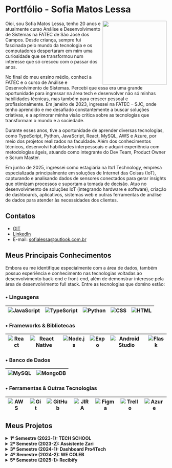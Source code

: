 # Portfólio - Sofia Matos Lessa

<img align="right" src="https://github.com/user-attachments/assets/7b6aa066-688b-44c1-8e17-304a2abc38d2" width="200">

Oioi, sou Sofia Matos Lessa, tenho 20 anos e atualmente curso Análise e Desenvolvimento de Sistemas na FATEC de São José dos Campos. Desde criança, sempre fui fascinada pelo mundo da tecnologia e os computadores despertaram em mim uma curiosidade que se transformou num interesse que só cresceu com o passar dos anos.

No final do meu ensino médio, conheci a FATEC e o curso de Análise e Desenvolvimento de Sistemas. Percebi que essa era uma grande oportunidade para ingressar na área tech e desenvolver não só minhas habilidades técnicas, mas também para crescer pessoal e profissionalmente. Em janeiro de 2023, ingressei na FATEC – SJC, onde tenho aprendido e me desafiado constantemente a buscar soluções criativas, e a aprimorar minha visão crítica sobre as tecnologias que transformam o mundo e a sociedade. 

Durante esses anos, tive a oportunidade de aprender diversas tecnologias, como TypeScript, Python, JavaScript, React, MySQL, AWS e Azure, por meio dos projetos realizados na faculdade. Além dos conhecimentos técnicos, desenvolvi habilidades interpessoais e adquiri experiência com metodologias ágeis, atuando como integrante do Dev Team, Product Owner e Scrum Master.

Em junho de 2025, ingressei como estagiária na Ito1 Technology, empresa especializada principalmente em soluções de Internet das Coisas (IoT), capturando e analisando dados de sensores conectados para gerar insights que otimizam processos e suportam a tomada de decisão. Atuo no desenvolvimento de soluções IoT (integrando hardware e software), criação de dashboards, aplicativos, sistemas web e outras ferramentas de análise de dados para atender às necessidades dos clientes.

## Contatos
* [GIT](https://www.github.com/sofialessaa)
* [LinkedIn](https://www.linkedin.com/in/sofiamatoslessa)
* E-mail: sofialessa@outlook.com.br
  
## Meus Principais Conhecimentos

Embora eu me identifique especialmente com a área de dados, também possuo experiência e conhecimento nas tecnologias voltadas ao desenvolvimento back-end e front-end, além de demonstrar interesse pela área de desenvolvimento full stack. Entre as tecnologias que domino estão:

### • Linguagens
| ![JavaScript](https://img.shields.io/badge/-JavaScript-0D1117?style=for-the-badge&logo=javascript) | ![TypeScript](https://img.shields.io/badge/-TypeScript-0D1117?style=for-the-badge&logo=typescript) | ![Python](https://img.shields.io/badge/-Python-3776AB?style=for-the-badge&logo=python&logoColor=white) | ![CSS](https://img.shields.io/badge/-CSS3-1572B6?style=for-the-badge&logo=css3&logoColor=white) | ![HTML](https://img.shields.io/badge/-HTML5-E34F26?style=for-the-badge&logo=html5&logoColor=white) |
| --- | --- | --- | --- | --- |

### • Frameworks & Bibliotecas
| ![React](https://img.shields.io/badge/-React-0D1117?style=for-the-badge&logo=react) | ![React Native](https://img.shields.io/badge/-React%20Native-0D1117?style=for-the-badge&logo=react) | ![Node.js](https://img.shields.io/badge/-Node.js-339933?style=for-the-badge&logo=node.js&logoColor=white) | ![Expo](https://img.shields.io/badge/expo-1C1C1C.svg?style=for-the-badge&logo=expo&logoColor=white) | ![Android Studio](https://img.shields.io/badge/Android%20Studio-3DDC84.svg?style=for-the-badge&logo=android-studio&logoColor=black) | ![Flask](https://img.shields.io/badge/flask-000000.svg?style=for-the-badge&logo=flask&logoColor=white) |
| --- | --- | --- | --- | --- | --- |

### • Banco de Dados
| ![MySQL](https://img.shields.io/badge/-MySQL-0D1117?style=for-the-badge&logo=mysql) | ![MongoDB](https://img.shields.io/badge/-MongoDB-0D1117?style=for-the-badge&logo=mongodb) |
| --- | --- |

### • Ferramentas & Outras Tecnologias
| ![AWS](https://img.shields.io/badge/-AWS-0D1117?style=for-the-badge&logo=amazonaws&logoColor=FF9900) | ![Git](https://img.shields.io/badge/-Git-F05032?style=for-the-badge&logo=git&logoColor=white) | ![GitHub](https://img.shields.io/badge/-GitHub-181717?style=for-the-badge&logo=github&logoColor=white) | ![JIRA](https://img.shields.io/badge/-JIRA-0D1117?style=for-the-badge&logo=jira) | ![Figma](https://img.shields.io/badge/Figma-0D1117?style=for-the-badge&logo=figma) | ![Trello](https://img.shields.io/badge/Trello-%23026AA7.svg?style=for-the-badge&logo=Trello&logoColor=white) |![Azure](https://img.shields.io/badge/azure-0078D4.svg?style=for-the-badge&logo=microsoft-azure&logoColor=white) |
| --- | --- | --- | --- | --- | --- | --- | 

## Meus Projetos

<details>
  <summary><strong>1º Semestre (2023-1): TECH SCHOOL</strong></summary>
  
O projeto desenvolvido no primeiro semestre do curso teve como parceiro o cliente interno Antônio Egydio São Tiago Graça - FATEC São José dos Campos – SP. A necessidade surgiu a partir do interesse da empresa em implementar o método ágil SCRUM no ambiente de trabalho. No entanto, os colaboradores ainda não possuíam conhecimento suficiente sobre a metodologia, o que dificultava sua aplicação prática no dia a dia. 

Solução: Desenvolver um site informativo simples e funcional sobre a metodologia ágil SCRUM. O site deve apresentar conceitos, fundamentos e exemplos práticos, complementados por avaliações interativas para os usuários. A proposta foi auxiliar na comunicação e incentivar o uso da metodologia, contribuindo para uma melhor organização e eficiência dos funcionários. 

* [Link do github - TECH SCHOOL (2023-1)](https://github.com/DianneFaria/Projeto-de-API-1-Semestre)

### Tecnologias Utilizadas
  * **HTML:** Responsável pela estruturação das páginas do site.
  * **CSS:** Aplicado para a estilização e o design visual.
  * **Bootstrap:** Utilizado para construir um layout responsivo e moderno.
  * **JavaScript:** Utilizado na implementação de validações nos questionários.
  * **Flask:** Framework leve utilizado para estruturar a aplicação web, criar rotas e realizar a integração entre o front-end e o back-end.
  * **Python:** Linguagem utilizada no desenvolvimento da lógica da aplicação e na configuração da hospedagem local por meio do Flask.
  * **Figma:** Ferramenta utilizada para criação de protótipos.
  * **Trello:** Utilizado no gerenciamento de tarefas, organização de sprints e acompanhamento do progresso da equipe.
  * **Microsoft Office:** Utilizado na documentação, apresentações e no planejamento geral do projeto.
  * **GitHub:** Utilizado para o hospedagem do código e documentação do projeto.

### Contribuições Pessoais
Durante o desenvolvimento deste projeto, atuei como desenvolvedor, assumindo diversas responsabilidades que abrangeram tanto a implementação de funcionalidades quanto a melhoria da experiência do usuário e a organização visual. Seguem as principais contribuições:
  * **Protótipo e Layout do Site:** Participei da criação dos protótipos no Figma e atuei na definição de um layout intuitivo e moderno. Estudei a usabilidade e a escolha de cores, visando proporcionar uma experiência que facilitasse o foco e a concentração do usuário.
  * **Desenvolvimento do Menu Lateral:** Fiz a implementação completa do menu lateral, incluindo o gerenciamento de rotas, definição dos layouts e interações do usuário. Usei as seguintes tecnologias: HTML, CSS, Bootstrap.
  * **Correções e Atualizações de Conteúdo:** Revisei e corrigi os textos em diversas seções do site, garantindo clareza e coerência na comunicação.
  * **Funcionalidade de Scroll e Retorno ao Topo:** Fiz a integração de uma barra de navegação com links âncora para seções específicas (Backlog, Burndown, Kanban e DoR/DoD) junto com um botão para retornar rapidamente ao topo da página, proporcionando uma navegação fluida e eficiente. Usei as seguintes tecnologias: HTML.
  * **Desenvolvimento da Paleta de Cores para Modo Light e Dark:** Criação e implementação de uma paleta de cores que contempla dois temas (light e dark), proporcionando além de um visual melhor, a organização das cores no projeto. Usei as seguintes tecnologias: CSS.
  * **Hospedagem da aplicação web na AWS:** Participei da hospedagem do site que estava rodando localmente para plataforma AWS.
    
### Hard Skills
  * HTML - Possuo autonomia para ensinar.
  * CSS - Sei fazer com autonomia.
  * FLASK - Sei fazer com autonomia.
  * Python - Realizo com auxílio. 
  * Bootstrap- Sei fazer com autonomia.
  * JavaScript- Realizo com auxílio.  
  * Figma- Sei fazer com autonomia.
  * Github- Possuo autonomia para ensinar.
  
### Soft Skills
* **Criatividade:** Durante a fase de prototipação no Figma, dediquei-me a explorar diversas combinações de layout e paletas de cores para tornar o site mais atraente e intuitivo. Usei minhas habilidades de criatividade para criar componentes visuais únicos.
* **Flexibilidade:** Em várias reviews de protótipo, recebi críticas e sugestões que iam contra minhas primeiras ideias. Usei minhas habilidades de flexibilidade para reavaliar o design, incorporar o feedback do time e do cliente e ajustar o fluxo de navegação, o que resultou em um protótipo mais alinhado às expectativas de todos. Por exemplo, quando meu protótipo não foi selecionado, prontifiquei-me a ajustar o segundo modelo com as últimas recomendações, garantindo que ele atendesse plenamente às necessidades do cliente.
* **Comunicação:** Durante o desenvolvimento do projeto, mantive o grupo sempre informado no chat do WhatsApp, compartilhando atualizações sobre o status das minhas tarefas e avisando quando completava cada etapa. Usei minhas habilidades de comunicação para esclarecer dúvidas em tempo real e garantir que ninguém ficasse sem direcionamento.

### Vídeo do projeto - 1º Semestre: TECH SCHOOL

https://github.com/user-attachments/assets/1fe0ce6a-f766-4f82-be55-7a200d456c5b

### Acesse o site pelo seu computador ou celular!
* Link do Projeto [TechSchool](https://techschool.pedrohenribeiro.com/)

</details>

<details>
  <summary><strong>2º Semestre (2023-2): Assistente Zari</strong></summary>
  
O projeto desenvolvido no segundo semestre do curso teve como parceiro o cliente interno Giuliano Araujo Bertoti - FATEC São José dos Campos – SP. A necessidade surgiu a partir da dificuldades dos usuários de analisarem documentos extensos de forma eficaz e rápida, sobretudo na busca de informações específicas.  

Solução: Desenvolver um modelo de ChatBot (assistente virtual) capaz de analisar documentos enviados pelos usuários, como pdf e txt, a partir disso responder de forma interativa e objetiva as perguntas sobre o conteúdo. Alem disso, o usuário tera acesso ao histórico de conversa com o ChatBot caso queira revisitar as interações anteriores.

* [Link do GitHub - Assistente Zari (2023-2)](https://github.com/Equipe-Meta-Code/Zari-documentation)

### Tecnologias Utilizadas
  * **JAVA:** Utilizada para o desenvolvimento do ChatBot, como a implementação da lógica.
  * **Eclipse:** Ambiente de desenvolvimento integrado (IDE) que fornece ferramentas para escrever, depurar e testar código.
  * **Gradle:** Ferramenta de automação de builds que automatiza processos como compilação, teste, empacotamento e distribuição de software.
  * **MySQL:** Utilizado para a criação do banco de dados, onde armazena os documentos enviados e interações feitas pelo usuário ao ChatBot.
  * **Azure:** Utilizado para hospedagem do banco de dados.
  * **Figma:** Ferramenta utilizada para criação de protótipos.
  * **Trello:** Utilizado no gerenciamento de tarefas, organização de sprints e acompanhamento do progresso da equipe.
  * **Microsoft Office:** Utilizado na documentação, apresentações e no planejamento geral do projeto.
  * **GitHub:** Utilizado para o hospedagem do código e documentação do projeto.

### Contribuições Pessoais
Durante o desenvolvimento deste projeto, atuei como desenvolvedor, assumindo diversas responsabilidades que abrangeram tanto a implementação de funcionalidades quanto a melhoria da experiência do usuário e a organização visual. Seguem as principais contribuições:
  * **Desenvolvimento da tela de cadastro:** Criei uma interface de cadastro, definindo três campos obrigatórios: nome, e-mail e senha. Para melhorar a usabilidade, implementei um botão que alterna entre mostrar e ocultar a senha. Tecnologias utilizadas: Java, WindowBuilder do Eclipse e Swing.
  * **Hospedagem do banco de dados na Azure:** Hospedei o banco de dados que rodava localmente para a plataforma da Azure.
  * **Botão mostrar senha:** Na tela de login, adicionei a mesma funcionalidade de mostrar e ocultar senha que havia sido implementada na tela de cadastro.
  * **Padronização de estilo visual das telas:** Uniformizei o layout e os estilos das telas de cadastro, login e inicial para que ambas compartilhassem as mesmas cores, fontes e espaçamentos. Tecnologias utilizadas: Java, WindowBuilder do Eclipse e Swing.
  * **Definição do tema:** Defini os temas dos documentos (pdf e word) que são enviados para a Zari analisar e responder às perguntas dos usuários.
  * **Implementação do botão de histórico na tela de Perguntas e Respostas:** Na interface do chat, inseri um botão “Histórico” que abre uma lista de interações anteriores entre o usuário e o assistente.
      
### Hard Skills
  * JAVA - Realizo com auxílio.
  * Eclipse - Realizo com auxílio.
  * Gradle - Realizo com auxílio
  * MySQL - Sei fazer com autonomia. 
  * Azure - Realizo com auxílio. 
  * Figma - Sei fazer com autonomia.
  * GitHub - Possuo autonomia para ensinar.
  * Trello - Possuo autonomia para ensinar.
  
### Soft Skills
  * **Comunicação:** Durante a integração do novo membro, percebi que ele não tinha acesso aos canais de comunicação. Usei minhas habilidades de comunicação para enviar imediatamente o link do nosso servidor Discord e adicioná-lo ao Microsoft Teams, garantindo que ele pudesse tirar dúvidas e participar das discussões desde o primeiro dia.
  * **Organização:** Para facilitar a demonstração na feira de soluções, organizei todos os arquivos de teste (pdf e txt) que a Zari iria processar, criando um roteiro de perguntas pré-definido para os visitantes. Essa organização agilizou as demonstrações e garantiu que nenhum teste fosse esquecido.
  * **Feedback e Decisão Compartilhada:** Para definir o tema da API, criei um formulário online (Google Forms) e convidei todos a sugerirem ideias. Usei minhas habilidades de facilitação para recolher opiniões, compilar os resultados e apresentar ao time uma proposta baseada nas preferências da maioria, promovendo engajamento e senso de propriedade no projeto.
  * **Iniciativa de Ensino:** Depois de configurar o banco de dados na nuvem Azure, detectei que nem todos sabiam como conectar suas máquinas. Usei minha iniciativa de ensino para elaborar um tutorial passo a passo, com capturas de tela, e compartilhei no chat do whatsapp, capacitando toda a equipe a trabalhar com o banco remoto.

### Vídeo do projeto - 2º Semestre: Assistente Zari

https://github.com/user-attachments/assets/34e27c31-b695-4d36-b798-e8dc9ae1faf7

</details>

<details>
  <summary><strong>3º Semestre (2024-1): Dashboard Pro4Tech</strong></summary>
  
O projeto desenvolvido no terceiro semestre do curso teve como parceiro um cliente externo, a empresa de Tecnologia Pro4Tech. A necessidade surgiu a partir da dificuldade da Pro4Tech em consolidar e interpretar dados massivos, armazenados em planilhas Excel, o que tornava lento o acompanhamento de vendas, clientes e indicadores de desempenho, além de comprometer a agilidade e a precisão na tomada de decisões estratégicas.

Solução: Desenvolver uma aplicação werb dinâmica e eficiente para análise de dados de vendas, utilizando planilhas Excel como fonte de informação. A aplicação organiza esses dados em dashboards interativos e tabelas com filtros personalizados, oferecendo uma ferramenta acessível e intuitiva que permite à empresa entender melhor seu desempenho comercial e tomar decisões estratégicas com mais precisão.

* [Link do GitHub - Dashboard Pro4Tech (2024-1)](https://github.com/Equipe-Meta-Code/Dashboard-Pro4Tech)

### Tecnologias Utilizadas
  * **TypeScript:** Utilizado para aumentar a segurança, organização e produtividade no desenvolvimento. Atua como linguagem principal no frontend e no backend.
  * **JavaScript:** Utilizado na criação de scripts para processamento de dados e na estruturação da lógica da interface, conferindo dinamismo e interatividade ao usuário.
  * **React:** Biblioteca utilizada para o desenvolvimento da interface do usuário com componentes responsivos e reutilizáveis.
  * **MySQL:** Utilizado para a criação do banco de dados [...]
  * **NodeJS:** Utilizado no backend para a criação de APIs e implementação da lógica integrada ao banco de dados.
  * **SCSS:** Aplicado para a estilização e o design visual.
  * **Figma:** Ferramenta utilizada para criação de protótipos.
  * **Trello:** Utilizado no gerenciamento de tarefas, organização de sprints e acompanhamento do progresso da equipe.
  * **Microsoft Office:** Utilizado na documentação, apresentações e no planejamento geral do projeto.
  * **GitHub:** Utilizado para o hospedagem do código e documentação do projeto.

### Contribuições Pessoais
Durante o desenvolvimento deste projeto, atuei como desenvolvedor, assumindo diversas responsabilidades que abrangeram tanto a implementação de funcionalidades quanto a melhoria da experiência do usuário e a organização visual. Seguem as principais contribuições:
  * **Rotas e visualização em tempo real:** Criei rotas GET para fornecer dados de vendas (quantidade por produto e totais mensais) e integrei esses endpoints em gráficos React para exibir os números sempre atualizados. Tecnologias: JavaScript, React (TypeScript) e MySQL.
  * **Ajuste feito na leitura das planilhas de excel:** Implementei as especificações necessárias para que o banco de dados pudesse interpretar corretamente a coluna de data importada do Excel, evitando erros de leitura e conversão. Tecnologias utilizadas: JavaScript.
  * **Criação da tabela Cliente e função associada:** Participei do desenvolvimento da tabela Cliente no banco de dados e a função correspondente para importar apenas os campos necessários do arquivo Excel, garantindo que essas informações fossem mapeadas corretamente. Tecnologias utilizadas: React (TypeScript), JavaScript e MySQL.
  * **Implementação do modo claro:** Realizei as alterações necessárias para suportar tanto o dark mode quanto o light mode. Ajustei a paleta de cores do light mode e verifiquei todos os componentes em dark mode para manter a consistência visual. Tecnologias utilizadas: React com TypeScript e SCSS.
  * **Método para adicionar vendas:** Participei da criação do método de adicionar vendas, implementando o backend, a conectividade com o frontend e o próprio frontend. No frontend, criei também o modal de vendas, ajustando o visual e as fontes. Tecnologias utilizadas: React com TypeScript e SCSS.
  * **Formatação de valores nos gráficos e máscaras:** Ajustei os componentes de visualização e máscaras no input de valores para que, ao exibir valores, eles aparecessem no formato padrão BRL (pt-BR), mantendo a consistência com o restante da aplicação e facilitando a entrada correta de valores pelos usuários. Tecnologias utilizadas: React (TypeScript).
  * **Responsividade dos gráficos:** Implementei a responsividade nos gráficos, garantindo que eles se redimensionassem corretamente de acordo com intervalos de dados dinâmicos e diferentes tamanhos de tela. Tecnologias utilizadas: React com TypeScript e SCSS.

### Hard Skills
  * TypeScript - Realizo com auxílio.
  * JavaScript - Sei fazer com autonomia.
  * MySQL - Sei fazer com autonomia. 
  * React - Sei fazer com autonomia. 
  * SCSS - Sei fazer com autonomia.
  * Figma - Sei fazer com autonomia.
  * GitHub - Possuo autonomia para ensinar.
  
### Soft Skills
* Comunicação: Avisava imediatamente no grupo de WhatsApp sempre que alteramos a estrutura da planilha Excel usada como fonte, informando exatamente qual pasta e subpasta no Teams continha o novo arquivo, para que ninguém perdesse tempo procurando ou trabalhado com versão desatualizada.
* Proatividade: No primeiro dia da sprint, finalizei toda a tarefa de implementação do modo claro, muito antes do prazo e me ofereci em seguida para ajudar colegas em suas demandas, acelerando o progresso geral do time.
* Trabalho em equipe Assim que entreguei o modo claro, me voluntariei para assumir novas tarefas que ainda estavam pendentes, colaborando diretamente com colegas que precisavam de apoio e assegurando que nenhum item da sprint ficasse para trás.

### Vídeo do projeto - 3º Semestre: Dashboard Pro4Tech

https://github.com/user-attachments/assets/69b362c9-edfd-4413-a01b-0c0df8ee9261

</details>

<details>
  <summary><strong>4º Semestre (2024-2): WE COLEB</strong></summary>
  
O projeto desenvolvido no quarto semestre do curso teve como parceiro um cliente externo, a empresa de Logística JJM Log. A necessidade surgiu a partir da dificuldade da JJM LOG em administrar seus processos internos, o que comprometia a eficácia da comunicação e a transparência entre os diversos departamentos, gerando falhas no controle de entregas, uso excessivo de recursos, baixa visibilidade das operações logísticas e problemas na interação entre RH e funcionários, dificultando o armazenamento e a organização dos documentos dos colaboradores.  

Solução: Desenvolver um sistema web completo em ambiente de produção, com regras de negócio complexas e deploy automatizado, focado em otimizar fluxos de trabalho e fortalecer a colaboração dos departamentos da JJM Log: registro de entregas detalhadas, RH gerencia documentos de funcionários de forma eficaz, cadastro de clientes,  solicitações de serviço. Tudo isso ofereceu informações rapidas e organizadas em tempo real entre os departamentos.

* [Link do GitHub - WE COLEB (2024-2)](https://github.com/Equipe-Meta-Code/WE-COLEB-JJM-Log)

### Tecnologias Utilizadas
  * **TypeScript:** Utilizado para aumentar a segurança, organização e produtividade no desenvolvimento. Atua como linguagem principal no frontend e no backend.
  * **JavaScript:** Utilizado na criação de scripts para processamento de dados e na estruturação da lógica da interface, conferindo dinamismo e interatividade ao usuário.
  * **MySQL:** Utilizado para a criação do banco de dados relacional, onde eram armazenados e gerenciados os dados da aplicação.
  * **React:** Biblioteca utilizada para o desenvolvimento da interface do usuário com componentes responsivos e reutilizáveis.
  * **Node.js:** Utilizado no backend para a criação de APIs e implementação da lógica integrada ao banco de dados.
  * **Figma:** Ferramenta utilizada para a criação de protótipos e definição do layout da aplicação.
  * **CSS:** Aplicado para a estilização e o design visual.
  * **Slack:** Platafotma utilizada para comunicação em tempo real com o cliente, facilitando o alinhamento de expectativas, a troca de feedbacks e a rápida resolução de dúvidas.
  * **Trello:** Utilizado no gerenciamento de tarefas, organização de sprints e acompanhamento do progresso da equipe.
  * **Microsoft Office:** Utilizado para documentação, apresentações e planejamento geral do projeto.
  * **GitHub:** Utilizado para hospedagem do código e documentação do projeto.

### Contribuições Pessoais
Durante o desenvolvimento deste projeto, atuei como Product Owner, centralizando a comunicação com o cliente, definindo requisitos, priorizando funcionalidades e gerenciando o backlog, além de contribuir diretamente no desenvolvimento de código para implementar as soluções que atendiam as necessidades do cliente. Seguem as principais contribuições:
  * **Comunicação com o cliente:** Conduzi reuniões para entender requisitos, alinhar expectativas e repassar feedback ao time, assegurando que as soluções desenvolvidas atendessem às necessidades do cliente. Tecnologias utilizadas: Slack e Google Meet.
  * **Criação do Backlog e User Stories:** Organizei em planilha Excel o backlog do produto e as user stories, detalhando funcionalidades, cenários de uso e critérios de aceitação, e priorizando entregas conforme impacto para o cliente.
  * **Organização do README no GitHub:** Estruturei o README do repositório, com visão geral do projeto, convenções adotadas, orientações para contribuição e guia de instalação do projeto.
  * **Criação da página Lista de Clientes:** Implementei o CRUD completo com cadastro de campos básicos e múltiplos endereços, validei entradas para manter a integridade dos dados e adicionei filtros dinâmicos para facilitar a busca pelos nomes dos clientes. Tecnologias: React (JavaScript), CSS e MySQL.
  * **Organizei o Trello:** Dividi as user stories em cards no Trello, atribuí responsáveis e sincronizei tudo em uma planilha para monitorar o progresso, alinhar prioridades e otimizar o planejamento das sprints.
  * **Criação da página Detalhes do Cliente:** Desenvolvi uma tela de visualização que apresenta todos os registros do cliente selecionado. Tecnologias Utilizadas: React(JavaScript) e CSS.
  * **Modal de Edição de Cliente:** Criei e integrei um modal responsivo para editar os campos do cliente sem sair da lista. Tecnologias Utilizadas: React(JavaScript) e CSS.
  * **Aprimoramentos no FrontEnd:** Participei da melhora do layout e a usabilidade geral do projeto. Tecnologias Utilizadas: React(JavaScript) e CSS.
    
### Hard Skills
  * TypeScript - Realizo com auxílio.
  * JavaScript - Sei fazer com autonomia.
  * MySQL - Sei fazer com autonomia. 
  * React - Sei fazer com autonomia.
  * NodeJS - Realizo com auxílio.
  * CSS - Sei fazer com autonomia.
  * Slack - Possuo autonomia para ensinar.
  * Figma - Sei fazer com autonomia.
  * GitHub - Possuo autonomia para ensinar.
  * Trello - Possuo autonomia para ensinar.
  
### Soft Skills
* **Comunicação:** Durante as sessões de levantamento de requisitos, mantive contato constante com o cliente JJM Log, enviando perguntas claras e objetivas sempre que surgia uma dúvida da equipe, por exemplo, sobre o fluxograma de processos. Usei minhas habilidades de comunicação para repassar imediatamente ao cliente todas as questões levantadas e garantir que as respostas chegassem ao time em tempo real, evitando retrabalho e atrasos.
* **Liderança:** Durante a definição das sprints, organizei uma reunião em que estabeleci as prioridades do backlog e esclareci expectativas com toda a equipe. Usei minhas habilidades de liderança para conduzir o debate, alinhar responsabilidades e motivar cada membro a assumir seus cards no Trello, o que aumentou o engajamento e acelerou o ritmo de entrega.
* **Trabalho em Equipe:** Ao perceber que alguns colegas estavam sobrecarregados, ofereci ajuda para redistribuir tarefas menores e conversei com a professora responsável sobre ajustes de escopo para evitar burnout. Usei minhas habilidades de trabalho em equipe para manter o equilíbrio de esforço e assegurar que ninguém ficasse sem suporte ao longo da sprint.
* **Gestão de Tempo:** Ao descobrir que tarefas menores estavam travando o progresso geral, reorganizei o backlog para encaixar tarefas rápidas entre atividades maiores, equilibrando urgência e esforço e mantendo as entregas sempre dentro do prazo.

### Vídeo do projeto - 4º Semestre: WE COLEB

https://github.com/user-attachments/assets/bb71b67d-0bf2-403c-a41c-c248c59d1702

</details>

<details>
  <summary><strong>5º Semestre (2025-1): Recibify</strong></summary>
  
O projeto desenvolvido no quinto semestre do curso teve como parceiro um cliente externo, a empresa de Tecnologia GSW Software. A necessidade surgiu a partir da dificuldade da GSW Software em se organizar e tornar o processo de reembolso de funcionarios o mais simples e pratico possivel, pois a alta demanda de registros manuais gerava erros e atrasos nas analises, prejudicando os colaboradores e gestores.

Solução: O projeto teve o desenvolvimento de um aplicativo móvel que permite aos usuários registrar reembolsos de despesas, anexar comprovantes, incluir descrições e acompanhar o status de aprovação das solicitações. Ademais, foi criado um sistema web corporativo no qual o gerente monitora as despesas e pode alterar o status de cada solicitação, promovendo maior eficiência em todo o processo.

* [Link do GitHub - Recibify (2025-1)](https://github.com/Equipe-Meta-Code/SistemaReembolso-GSW-Software)

### Tecnologias Utilizadas
  * **TypeScript:** Utilizado para aumentar a segurança, organização e produtividade no desenvolvimento. Atua como linguagem principal no frontend e no backend.
  * **MySQL:** Utilizado para a criação do banco de dados relacional, onde eram armazenados e gerenciados as fotos dos usuários e comprovantes.
  * **React:** Biblioteca utilizada para o desenvolvimento da interface do usuário com componentes responsivos e reutilizáveis no sistema web.
  * **React Native:** Utilizado para a criação do aplicativo.
  * **Expo:** Framework usado para desenvolvimento do aplicativo em React Native.
  * **MongoDB:** Utilizado para a criação do banco de dados não relacional, onde eram armazenados e gerenciados os dados da aplicação mobile e web.
  * **Android Studio:** Ambiente para testar o aplicativo e para gerar o APK.
  * **Node.js:** Utilizado no backend para a criação de APIs, implementação da lógica integrada ao banco de dados e na integração do mobile com o web.
  * **CSS:** Aplicado para a estilização e o design visual.
  * **GIT:** Sistema de controle de versão utilizado para gerenciar o histórico de alterações, organizar branches, manipular commits, atualizar submódulos e integrar diferentes repositórios.
  * **Figma:** Ferramenta utilizada para a criação de protótipos e definição do layout da aplicação.
  * **Jira:** Utilizado no gerenciamento de tarefas, organização de sprints e acompanhamento do progresso da equipe.
  * **Microsoft Office:** Utilizado para documentação, apresentações e planejamento geral do projeto.
  * **GitHub:** Utilizado para hospedagem do código e documentação do projeto.

### Contribuições Pessoais
Durante o desenvolvimento do projeto, atuei como Scrum Master, centralizando a comunicação com o time e garantindo o fluxo organizado das atividades. Coordenei a divisão de tarefas em sprints, mantendo todos alinhados sobre prioridades e prazos. Além disso, conduzi reuniões entre o grupo, monitorando o progresso, removendo impedimentos e contribuindo diretamente no desenvolvimento de código para entregar soluções que atendiam às necessidades do cliente. Seguem as principais contribuições:
  * **Organização de tarefas:** Dividi o backlog em epics e histórias de usuário, atribuí responsáveis e incluí descrições detalhadas em cada tarefa, o que melhorou a visibilidade e o entendimento da equipe sobre o escopo de cada ponto. Tecnologias utilizadas: Jira e Excel.
  * **Padronização de repositório no GitHub:** Estabeleci padrões de nomenclatura para branches e commits (baseadas em Git Flow).
  * **Implementação da lógica de Login e Cadastro:** Modelagem da tabela de usuários, implementação de rotas de login e cadastro com JWT no backend (Node.js/TypeScript/MongoDB) e integração de estado via Redux Toolkit no app React Native (Expo).
  * **Funcionalidade de upload de comprovantes no Android:** Participei do upload de comprovantes, atuando principalmente na parte do upload no android. Tecnologias utilizadas: TypeScript, React Native e Expo.
  * **Campos dinâmicos e descrição opcional em registro de despesas**: Implementei lógica condicional para exibir campos adicionais ao selecionar categorias “Material” e “Transporte” e tornei o campo de descrição opcional. Tecnologias utilizadas: TypeScript, React Native e Expo.
  * **Notificação de mudança de status:** Criei no backend uma tabela de alterações de status e desenvolvi um mecanismo de notificação local no app que informa o usuário assim que seu pedido de reembolso é aprovado ou rejeitado. Tecnologias utilizadas: Node.js/TypeScript/MongoDB, React Native (Expo).
  * **Ajustes visuais nas telas de informação e pré-registro:** Telas (CSS e React Native) alinhadas ao protótipo no Figma, otimizando usabilidade e consistência de layout..
  * **Controle de versão com Git:** Utilizei o Git como sistema de controle de versão para gerenciar o histórico de alterações no código-fonte do projeto. Realizei operações como atualização de submódulos, organização de branches, manipulação de commits e integração entre repositórios, garantindo rastreabilidade, colaboração eficiente e maior controle sobre o desenvolvimento.
  * **Sistema web corporativo:** Implementação das interfaces de cadastro e listagem (categorias, departamentos e funcionários) com filtros de pesquisa e edição inline, assegurando conectividade com o backend e facilidade de manutenção. Tecnologias utilizadas: React e TypeScript.
    
### Hard Skills
  * TypeScript - Realizo com auxílio.
  * MySQL - Sei fazer com autonomia. 
  * React - Sei fazer com autonomia.
  * React Native - Sei fazer com autonomia.
  * MongoDB - Sei fazer com autonomia.
  * Expo - Realizo com auxílio.
  * Android Studio - Realixo com auxílio.
  * NodeJS - Realizo com auxílio.
  * CSS - Sei fazer com autonomia.
  * GIT - Sei fazer com autonomia.
  * Figma - Sei fazer com autonomia.
  * GitHub - Possuo autonomia para ensinar.
  * Jira - Sei fazer com autonomia.
  
### Soft Skills
  * **Organização:** Antes mesmo das Sprints Reviews, organizava todas as tarefas no Jira e em uma planilha Excel, detalhando descrições e dependências. Usei minhas habilidades de organização para garantir que cada membro soubesse exatamente o que fazer desde o primeiro dia, evitando sobrecarga e atrasos.
  * **Empatia:** Notei que uma colega tinha dificuldade com comandos Git Bash. Sendo assim, usei minhas habilidades de empatia para criar e compartilhar um tutorial passo a passo, permitindo que ela ganhasse confiança e autonomia no versionamento de código.
  * **Proatividade:** No final de cada sprint, realizava testes completos no app e já me antecipava para resolver os bugs encontrados, garantindo entregas estáveis.
  * **Assertividade:** Sempre cobrava o time para manter o Jira atualizado e seguirmos as convenções de branches e commits. Usei minha assertividade para lembrar os colegas dos padrões previamente definidos, o que manteve o quadro de tarefas sempre organizado e compreensível.
  * **Liderança:** Aproveitei os horários livres pela manhã para convocar pequenas reuniões de alinhamento sobre o andamento das tarefas. Usei minhas habilidades de liderança para coordenar essas sessões rápidas, garantindo clareza e engajamento do time sem atrapalhar as aulas.
  * **Pensamento Crítico:** Observei que muitos deixavam commits apenas ao final da tarefa, o que gerava grandes diferenças de código. Usei meu pensamento crítico para propor e promover a prática de commits frequentes, facilitando a revisão incremental e a resolução precoce de conflitos.
  * **Comunicação:** Para alinhar o padrão de nomenclatura de branches e commits, organizei uma votação no grupo e, em seguida, comuniquei as regras aprovadas de forma clara no chat do whatsapp, deixando claro a maneira que seria adotada.
  * **Trabalho em Equipe:** Sempre que um colega precisava de ajuda, seja em código, testes ou documentação, disponibilizei-me imediatamente, atuando lado a lado para remover impedimentos e mantendo o ritmo de entrega coletivo. Por exemplo, uma colega estava com dificuldades em realizar o upload do comprovante e eu prontamente com auxílio de outro colega me disponibilizei a ajuda-la na continuidade da tarefa.
  * **Colaboração:** Lembrei constantemente o time de dar merge em suas branches, alem de rever as tarefas logo após a conclusão para ver se estava tudo correto. Usei minhas habilidades de colaboração para manter o fluxo de integração e reduzir conflitos de merge.
  
### Vídeo do projeto - 5º Semestre: Recibify

https://github.com/user-attachments/assets/94c29cc8-6a87-46c7-b28e-c3a642d5e4c1

</details>
